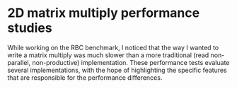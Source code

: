 2D matrix multiply performance studies
======================================

While working on the RBC benchmark, I noticed that the way I wanted to write a
matrix multiply was much slower than a more traditional (read non-parallel,
non-productive) implementation. These performance tests evaluate several
implementations, with the hope of highlighting the specific features that are
responsible for the performance differences.
